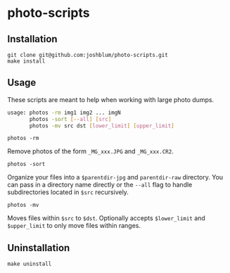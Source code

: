 photo-scripts
========

Installation
--------

    git clone git@github.com:joshblum/photo-scripts.git
    make install


Usage
--------

These scripts are meant to help when working with large photo dumps.

```bash
usage: photos -rm img1 img2 ... imgN
       photos -sort [--all] [src]
       photos -mv src dst [lower_limit] [upper_limit]
```

`photos -rm`

Remove photos of the form `_MG_xxx.JPG` and `_MG_xxx.CR2`.

`photos -sort`

Organize your files into a `$parentdir-jpg` and `parentdir-raw`
directory. You can pass in a directory name directly or the `--all` flag
to handle subdirectories located in `$src` recursively.


`photos -mv`

Moves files within `$src` to `$dst`. Optionally accepts
`$lower_limit` and `$upper_limit` to only move files within ranges.

Uninstallation
--------

    make uninstall

